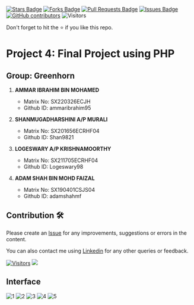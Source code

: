 <a href="https://github.com/drshahizan/software-engineering/stargazers"><img src="https://img.shields.io/github/stars/drshahizan/software-engineering" alt="Stars Badge"/></a>
<a href="https://github.com/drshahizan/software-engineering/network/members"><img src="https://img.shields.io/github/forks/drshahizan/software-engineering" alt="Forks Badge"/></a>
<a href="https://github.com/drshahizan/software-engineering/pulls"><img src="https://img.shields.io/github/issues-pr/drshahizan/software-engineering" alt="Pull Requests Badge"/></a>
<a href="https://github.com/drshahizan/software-engineering/issues"><img src="https://img.shields.io/github/issues/drshahizan/software-engineering" alt="Issues Badge"/></a>
<a href="https://github.com/drshahizan/software-engineering/graphs/contributors"><img alt="GitHub contributors" src="https://img.shields.io/github/contributors/drshahizan/software-engineering?color=2b9348"></a>
![Visitors](https://api.visitorbadge.io/api/visitors?path=https%3A%2F%2Fgithub.com%2Fdrshahizan%2Fsoftware-engineering&labelColor=%23d9e3f0&countColor=%23697689&style=flat)

Don't forget to hit the :star: if you like this repo.

# Project 4: Final Project using PHP

## Group: Greenhorn

1. **AMMAR IBRAHIM BIN MOHAMED**
   - Matrix No: SX220326ECJH
   - Github ID: ammaribrahim95

2. **SHANMUGADHARSHINI A/P MURALI**
   - Matrix No: SX201656ECRHF04
   - Github ID: Shan9821

3. **LOGESWARY A/P KRISHNAMOORTHY**
   - Matrix No: SX211705ECRHF04
   - Github ID: Logeswary98

4. **ADAM SHAH BIN MOHD FAIZAL**
   - Matrix No: SX190401CSJS04
   - Github ID: adamshahmf

## Contribution 🛠️
Please create an [Issue](https://github.com/drshahizan/software-engineering/issues) for any improvements, suggestions or errors in the content.

You can also contact me using [Linkedin](https://www.linkedin.com/in/drshahizan/) for any other queries or feedback.

[![Visitors](https://api.visitorbadge.io/api/visitors?path=https%3A%2F%2Fgithub.com%2Fdrshahizan&labelColor=%23697689&countColor=%23555555&style=plastic)](https://visitorbadge.io/status?path=https%3A%2F%2Fgithub.com%2Fdrshahizan)
![](https://hit.yhype.me/github/profile?user_id=81284918)


## Interface
![1](https://github.com/drshahizan/learn-php/blob/main/project/4-projects/submission/GREENHORN/.jpg)
![2](https://github.com/drshahizan/learn-php/blob/main/project/4-projects/submission/GREENHORN/.jpg)
![3](https://github.com/drshahizan/learn-php/blob/main/project/4-projects/submission/GREENHORN/.jpg)
![4](https://github.com/drshahizan/learn-php/blob/main/project/4-projects/submission/GREENHORN/.jpg)
![5](https://github.com/drshahizan/learn-php/blob/main/project/4-projects/submission/GREENHORN/.jpg)

